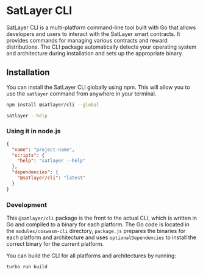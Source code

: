 # SatLayer CLI

SatLayer CLI is a multi-platform command-line tool built with Go that allows developers and users to interact with the SatLayer smart contracts.
It provides commands for managing various contracts and reward distributions.
The CLI package automatically detects your operating system and architecture during installation and sets up the appropriate binary.

## Installation

You can install the SatLayer CLI globally using npm.
This will allow you to use the `satlayer` command from anywhere in your terminal.

```bash
npm install @satlayer/cli --global

satlayer --help
```

### Using it in node.js

```json
{
  "name": "project-name",
  "scripts": {
    "help": "satlayer --help"
  },
  "dependencies": {
    "@satlayer/cli": "latest"
  }
}
```

### Development

This `@satlayer/cli` package is the front to the actual CLI,
which is written in Go and compiled to a binary for each platform.
The Go code is located in the `modules/coswasm-cli` directory,
`package.js` prepares the binaries for each platform and architecture and
uses `optionalDependencies` to install the correct binary for the current platform.

You can build the CLI for all platforms and architectures by running:

```shell
turbo run build
```
